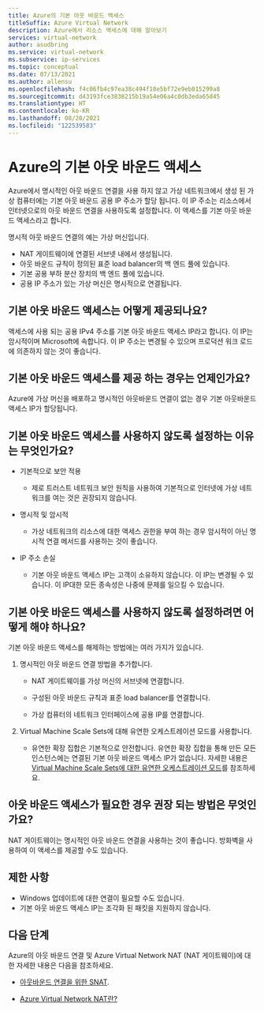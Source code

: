 ```yaml
---
title: Azure의 기본 아웃 바운드 액세스
titleSuffix: Azure Virtual Network
description: Azure에서 리소스 액세스에 대해 알아보기
services: virtual-network
author: asudbring
ms.service: virtual-network
ms.subservice: ip-services
ms.topic: conceptual
ms.date: 07/13/2021
ms.author: allensu
ms.openlocfilehash: f4c06fb4c97ea38c494f18e5bf72e9eb015299a8
ms.sourcegitcommit: d43193fce3838215b19a54e06a4c0db3eda65d45
ms.translationtype: HT
ms.contentlocale: ko-KR
ms.lasthandoff: 08/20/2021
ms.locfileid: "122539583"
---
```

# <a name="default-outbound-access-in-azure"></a>Azure의 기본 아웃 바운드 액세스

Azure에서 명시적인 아웃 바운드 연결을 사용 하지 않고 가상 네트워크에서 생성 된 가상 컴퓨터에는 기본 아웃 바운드 공용 IP 주소가 할당 됩니다. 이 IP 주소는 리소스에서 인터넷으로의 아웃 바운드 연결을 사용하도록 설정합니다. 이 액세스를 기본 아웃 바운드 액세스라고 합니다. 

명시적 아웃 바운드 연결의 예는 가상 머신입니다.

* NAT 게이트웨이에 연결된 서브넷 내에서 생성됩니다.
* 아웃 바운드 규칙이 정의된 표준 load balancer의 백 엔드 풀에 있습니다.
* 기본 공용 부하 분산 장치의 백 엔드 풀에 있습니다.
* 공용 IP 주소가 있는 가상 머신은 명시적으로 연결됩니다.

## <a name="how-is-default-outbound-access-provided"></a>기본 아웃 바운드 액세스는 어떻게 제공되나요?

액세스에 사용 되는 공용 IPv4 주소를 기본 아웃 바운드 액세스 IP라고 합니다. 이 IP는 암시적이며 Microsoft에 속합니다. 이 IP 주소는 변경될 수 있으며 프로덕션 워크 로드에 의존하지 않는 것이 좋습니다.

## <a name="when-is-default-outbound-access-provided"></a>기본 아웃 바운드 액세스를 제공 하는 경우는 언제인가요?

Azure에 가상 머신을 배포하고 명시적인 아웃바운드 연결이 없는 경우 기본 아웃바운드 액세스 IP가 할당됩니다.
## <a name="why-is-disabling-default-outbound-access-recommended"></a>기본 아웃 바운드 액세스를 사용하지 않도록 설정하는 이유는 무엇인가요?

* 기본적으로 보안 적용
    
    * 제로 트러스트 네트워크 보안 원칙을 사용하여 기본적으로 인터넷에 가상 네트워크를 여는 것은 권장되지 않습니다.

* 명시적 및 암시적

    * 가상 네트워크의 리소스에 대한 액세스 권한을 부여 하는 경우 암시적이 아닌 명시적 연결 메서드를 사용하는 것이 좋습니다.

* IP 주소 손실

    * 기본 아웃 바운드 액세스 IP는 고객이 소유하지 않습니다. 이 IP는 변경될 수 있습니다.  이 IP대한 모든 종속성은 나중에 문제를 일으킬 수 있습니다.

## <a name="how-can-i-disable-default-outbound-access"></a>기본 아웃 바운드 액세스를 사용하지 않도록 설정하려면 어떻게 해야 하나요?

기본 아웃 바운드 액세스를 해제하는 방법에는 여러 가지가 있습니다.

1.  명시적인 아웃 바운드 연결 방법을 추가합니다.

    * NAT 게이트웨이를 가상 머신의 서브넷에 연결합니다.

    * 구성된 아웃 바운드 규칙과 표준 load balancer를 연결합니다.

    * 가상 컴퓨터의 네트워크 인터페이스에 공용 IP를 연결합니다.

2.  Virtual Machine Scale Sets에 대해 유연한 오케스트레이션 모드를 사용합니다.

    * 유연한 확장 집합은 기본적으로 안전합니다. 유연한 확장 집합을 통해 만든 모든 인스턴스에는 연결된 기본 아웃 바운드 액세스 IP가 없습니다. 자세한 내용은 [Virtual Machine Scale Sets에 대한 유연한 오케스트레이션 모드](https://aka.ms/vmssflex/docs)를 참조하세요.

## <a name="if-i-need-outbound-access-what-is-the-recommended-way"></a>아웃 바운드 액세스가 필요한 경우 권장 되는 방법은 무엇인가요?

NAT 게이트웨이는 명시적인 아웃 바운드 연결을 사용하는 것이 좋습니다. 방화벽을 사용하여 이 액세스를 제공할 수도 있습니다.

## <a name="limitations"></a>제한 사항

* Windows 업데이트에 대한 연결이 필요할 수도 있습니다.
* 기본 아웃 바운드 액세스 IP는 조각화 된 패킷을 지원하지 않습니다. 

## <a name="next-steps"></a>다음 단계

Azure의 아웃 바운드 연결 및 Azure Virtual Network NAT (NAT 게이트웨이)에 대 한 자세한 내용은 다음을 참조하세요.

* [아웃바운드 연결을 위한 SNAT](../load-balancer/load-balancer-outbound-connections.md).

* [Azure Virtual Network NAT란?](./nat-gateway/nat-overview.md)
